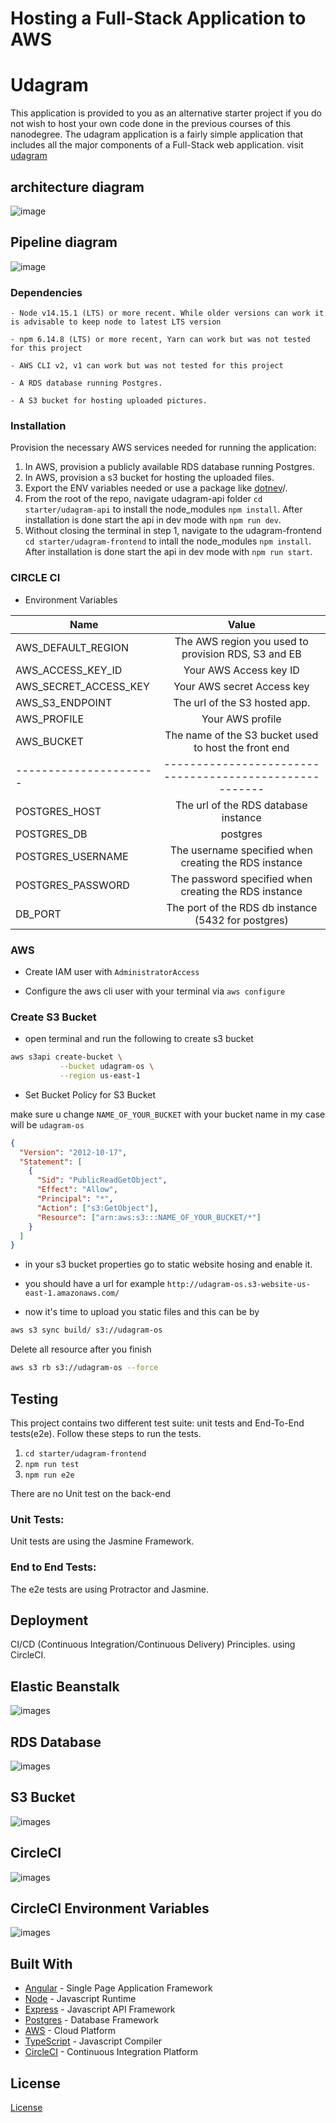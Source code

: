 # Hosting a Full-Stack Application to AWS

# Udagram

This application is provided to you as an alternative starter project if you do not wish to host your own code done in the previous courses of this nanodegree. The udagram application is a fairly simple application that includes all the major components of a Full-Stack web application.
visit [udagram](http://udagram-os.s3-website-us-east-1.amazonaws.com)

## architecture diagram

![image](./docs/images/diagram.png)

## Pipeline diagram

![image](./docs/images/pipeline.png)

### Dependencies

```
- Node v14.15.1 (LTS) or more recent. While older versions can work it is advisable to keep node to latest LTS version

- npm 6.14.8 (LTS) or more recent, Yarn can work but was not tested for this project

- AWS CLI v2, v1 can work but was not tested for this project

- A RDS database running Postgres.

- A S3 bucket for hosting uploaded pictures.

```

### Installation

Provision the necessary AWS services needed for running the application:

1. In AWS, provision a publicly available RDS database running Postgres. <Place holder for link to classroom article>
1. In AWS, provision a s3 bucket for hosting the uploaded files. <Place holder for tlink to classroom article>
1. Export the ENV variables needed or use a package like [dotnev](https://www.npmjs.com/package/dotenv)/.
1. From the root of the repo, navigate udagram-api folder `cd starter/udagram-api` to install the node_modules `npm install`. After installation is done start the api in dev mode with `npm run dev`.
1. Without closing the terminal in step 1, navigate to the udagram-frontend `cd starter/udagram-frontend` to intall the node_modules `npm install`. After installation is done start the api in dev mode with `npm run start`.

### CIRCLE CI

- Environment Variables

| Name                   |                          Value                          |
| ---------------------- | :-----------------------------------------------------: |
| AWS_DEFAULT_REGION     |   The AWS region you used to provision RDS, S3 and EB   |
| AWS_ACCESS_KEY_ID      |                 Your AWS Access key ID                  |
| AWS_SECRET_ACCESS_KEY  |               Your AWS secret Access key                |
| AWS_S3_ENDPOINT        |              The url of the S3 hosted app.              |
| AWS_PROFILE            |                    Your AWS profile                     |
| AWS_BUCKET             |  The name of the S3 bucket used to host the front end   |
| ---------------------- | ------------------------------------------------------- |
| POSTGRES_HOST          |          The url of the RDS database instance           |
| POSTGRES_DB            |                        postgres                         |
| POSTGRES_USERNAME      |  The username specified when creating the RDS instance  |
| POSTGRES_PASSWORD      |  The password specified when creating the RDS instance  |
| DB_PORT                |   The port of the RDS db instance (5432 for postgres)   |

### AWS

- Create IAM user with `AdministratorAccess`

- Configure the aws cli user with your terminal via `aws configure`

### Create S3 Bucket

- open terminal and run the following to create s3 bucket

```bash
aws s3api create-bucket \
           --bucket udagram-os \
           --region us-east-1
```

- Set Bucket Policy for S3 Bucket

make sure u change `NAME_OF_YOUR_BUCKET` with your bucket name in my case will be `udagram-os`

```json
{
  "Version": "2012-10-17",
  "Statement": [
    {
      "Sid": "PublicReadGetObject",
      "Effect": "Allow",
      "Principal": "*",
      "Action": ["s3:GetObject"],
      "Resource": ["arn:aws:s3:::NAME_OF_YOUR_BUCKET/*"]
    }
  ]
}
```

- in your s3 bucket properties go to static website hosing and enable it.

- you should have a url for example `http://udagram-os.s3-website-us-east-1.amazonaws.com/`

- now it's time to upload you static files and this can be by

```bash
aws s3 sync build/ s3://udagram-os
```

Delete all resource after you finish

```bash
aws s3 rb s3://udagram-os --force
```

## Testing

This project contains two different test suite: unit tests and End-To-End tests(e2e). Follow these steps to run the tests.

1. `cd starter/udagram-frontend`
1. `npm run test`
1. `npm run e2e`

There are no Unit test on the back-end

### Unit Tests:

Unit tests are using the Jasmine Framework.

### End to End Tests:

The e2e tests are using Protractor and Jasmine.

## Deployment

CI/CD (Continuous Integration/Continuous Delivery) Principles.
using CircleCI.

## Elastic Beanstalk

![images](./docs/images/eb.png)

## RDS Database

![images](./docs/images/RDS.png)

## S3 Bucket

![images](./docs/images/S3.png)

## CircleCI

![images](./docs/images/ci.png)

## CircleCI Environment Variables

![images](./docs/images/circleci-env.png)

## Built With

- [Angular](https://angular.io/) - Single Page Application Framework
- [Node](https://nodejs.org) - Javascript Runtime
- [Express](https://expressjs.com/) - Javascript API Framework
- [Postgres](https://www.postgresql.org/) - Database Framework
- [AWS](https://aws.amazon.com/) - Cloud Platform
- [TypeScript](https://www.typescriptlang.org/) - Javascript Compiler
- [CircleCI](https://circleci.com/) - Continuous Integration Platform

## License

[License](LICENSE.txt)
